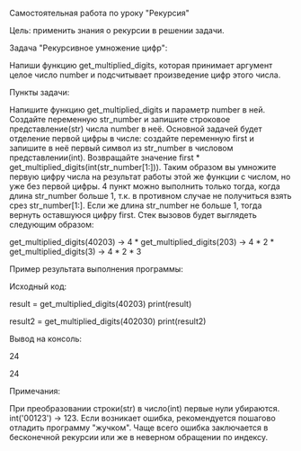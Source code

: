 Самостоятельная работа по уроку "Рекурсия"

Цель: применить знания о рекурсии в решении задачи.



Задача "Рекурсивное умножение цифр":

Напиши функцию get_multiplied_digits, которая принимает аргумент целое число number и подсчитывает произведение цифр этого числа.



Пункты задачи:

Напишите функцию get_multiplied_digits и параметр number в ней.
Создайте переменную str_number и запишите строковое представление(str) числа number в неё.
Основной задачей будет отделение первой цифры в числе: создайте переменную first и запишите в неё первый символ из str_number в числовом представлении(int).
Возвращайте значение first * get_multiplied_digits(int(str_number[1:])). Таким образом вы умножите первую цифру числа на результат работы этой же функции с числом, но уже без первой цифры.
4 пункт можно выполнить только тогда, когда длина str_number больше 1, т.к. в противном случае не получиться взять срез str_number[1:].
Если же длина str_number не больше 1, тогда вернуть оставшуюся цифру first.
Стек вызовов будет выглядеть следующим образом:

get_multiplied_digits(40203) -> 4 * get_multiplied_digits(203) -> 4 * 2 * get_multiplied_digits(3) -> 4 * 2 * 3



Пример результата выполнения программы:

Исходный код:

result = get_multiplied_digits(40203)
print(result)

result2 = get_multiplied_digits(402030)
print(result2)

Вывод на консоль:

24

24


Примечания:

При преобразовании строки(str) в число(int) первые нули убираются. int('00123') -> 123.
Если возникает ошибка, рекомендуется пошагово отладить программу "жучком". Чаще всего ошибка заключается в бесконечной рекурсии или же в неверном обращении по индексу.

